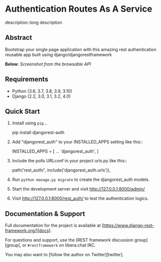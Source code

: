 
# Authentication Routes As A Service



description::long description



Abstract
-----------
Bootstrap your single page application with this amazing rest authentication reusable app built using django/djangorestframework


**Below**: *Screenshot from the browsable API*



Requirements
---------------

* Python (3.6, 3.7, 3.8, 3.9, 3.10)
* Django (2.2, 3.0, 3.1, 3.2, 4.0)


Quick Start
-----------

1. Install using `pip`...

    pip install djangorest-auth

2. Add "djangorest_auth" to your INSTALLED_APPS setting like this::

    INSTALLED_APPS = [
        ...
        'djangorest_auth',
    ]

2. Include the polls URLconf in your project urls.py like this::

    path('rest_auth/', include('djangorest_auth.urls')),

4. Run ``python manage.py migrate`` to create the djangorest_auth models.

5. Start the development server and visit http://127.0.0.1:8000/admin/

6. Visit http://127.0.0.1:8000/rest_auth/ to test the authentication logics.


Documentation & Support
--------------------------

Full documentation for the project is available at [https://www.django-rest-framework.org/][docs].

For questions and support, use the [REST framework discussion group][group], or `#restframework` on libera.chat IRC.

You may also want to [follow the author on Twitter][twitter].